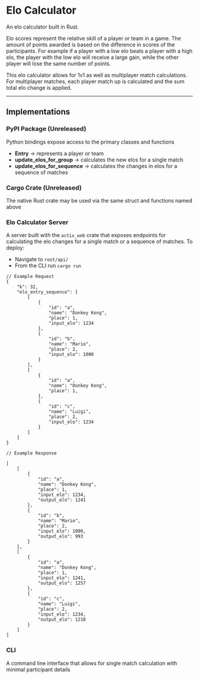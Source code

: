 # Elo Calculator

An elo calculator built in Rust.

Elo scores represent the relative skill of a player or team in a game. The amount of points awarded is based on the difference in scores of the participants. For example if a player with a low elo beats a player with a high elo, the player with the low elo will receive a large gain, while the other player will lose the same number of points. 

This elo calculator allows for 1v1 as well as multiplayer match calculations. For multiplayer matches, each player match up is calculated and the sum total elo change is applied. 

---

## Implementations

### PyPI Package (Unreleased)

Python bindings expose access to the primary classes and functions
* **Entry** &rarr; represents a player or team
* **update_elos_for_group** &rarr; calculates the new elos for a single match
* **update_elos_for_sequence** &rarr; calculates the changes in elos for a sequence of matches 

### Cargo Crate (Unreleased)

The native Rust crate may be used via the same struct and functions named above

### Elo Calculator Server

A server built with the `actix_web` crate that exposes endpoints for calculating the elo changes for a single match or a sequence of matches. To deploy:
* Navigate to `root/api/`
* From the CLI run `cargo run`


```
// Example Request
{
    "k": 32,
    "elo_entry_sequence": [
        [
            {
                "id": "a",
                "name": "Donkey Kong",
                "place": 1,
                "input_elo": 1234
            },
            {
                "id": "b",
                "name": "Mario",
                "place": 2,
                "input_elo": 1000
            }
        ],
        [
            {
                "id": "a",
                "name": "Donkey Kong",
                "place": 1,
            },
            {
                "id": "c",
                "name": "Luigi",
                "place": 2,
                "input_elo": 1234
            }
        ]
    ]
}

// Example Response

[
    [
        {
            "id": "a",
            "name": "Donkey Kong",
            "place": 1,
            "input_elo": 1234,
            "output_elo": 1241
        },
        {
            "id": "b",
            "name": "Mario",
            "place": 2,
            "input_elo": 1000,
            "output_elo": 993
        }
    ],
    [
        {
            "id": "a",
            "name": "Donkey Kong",
            "place": 1,
            "input_elo": 1241,
            "output_elo": 1257
        },
        {
            "id": "c",
            "name": "Luigi",
            "place": 2,
            "input_elo": 1234,
            "output_elo": 1218
        }
    ]
]
```

### CLI

A command line interface that allows for single match calculation with minimal participant details

